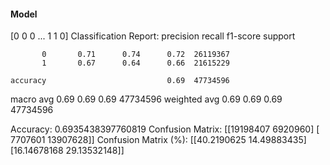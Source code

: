 #### Model
[0 0 0 ... 1 1 0]
Classification Report:
              precision    recall  f1-score   support

           0       0.71      0.74      0.72  26119367
           1       0.67      0.64      0.66  21615229

    accuracy                           0.69  47734596
   macro avg       0.69      0.69      0.69  47734596
weighted avg       0.69      0.69      0.69  47734596

Accuracy: 0.6935438397760819
Confusion Matrix:
[[19198407  6920960]
 [ 7707601 13907628]]
Confusion Matrix (%):
[[40.2190625  14.49883435]
 [16.14678168 29.13532148]]
